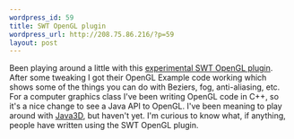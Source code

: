 ```yaml
--- 
wordpress_id: 59
title: SWT OpenGL plugin
wordpress_url: http://208.75.86.216/?p=59
layout: post
---
```

Been playing around a little with this <a href="http://dev.eclipse.org/viewcvs/index.cgi/~checkout~/platform-swt-home/opengl/opengl.html">experimental SWT OpenGL plugin</a>. After some tweaking I got their OpenGL Example code working which shows some of the things you can do with Beziers, fog, anti-aliasing, etc. For a computer graphics class I've been writing OpenGL code in C++, so it's a nice change to see a Java API to OpenGL. I've been meaning to play around with <a href="http://java.sun.com/products/java-media/3D/">Java3D</a>, but haven't yet. I'm curious to know what, if anything, people have written using the SWT OpenGL plugin.
